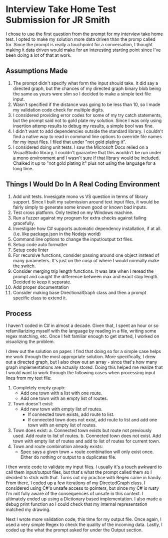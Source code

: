 # Interview Take Home Test Submission for JR Smith

I chose to use the first question from the prompt for my interview take home test. I opted to make my solution more data driven than the promp called for. Since the prompt is really a touchpoint for a conversation, I thought making it data driven would make for an interesting starting point since I've been doing a lot of that at work.

## Assumptions Made

1. The prompt didn't specify what form the input should take. It did say a directed graph, but the chances of my directed graph binary blob being the same as yours were slim so I decided to make a simple text file input.
2. Wasn't specified if the distance was going to be less than 10, so I made my validation code check for multiple digits.
3. I considered providing error codes for some of my try catch statements, but the prompt said not to gold plate my solution. Since I was only using insertion attemp results to debug my results, a simple bool was fine.
4. I didn't want to add dependencies outside the standard library. I couldn't find a native way to read in command line options to override file names for my input files. I filed that under "not gold plating it".
5. I considered doing unit tests. I saw the Microsoft Docs relied on a VisualStudio library. I couldn't guarantee that this wouldn't be run under a mono environment and I wasn't sure if that library would be included. Chalked it up to "not gold plating it" plus not using the language for a long time.

## Things I Would Do In A Real Coding Environment

1. Add unit tests. Invesigate mono vs VS question in terms of library support. Since I built my submission around text input files, it would be fairly simply to generate some known good or known bad inputs.
2. Test cross platform. Only tested on my Windows machine.
3. Run a fuzzer against my program for extra checks against failing gracefully.
4. Investigate how C# supports automatic dependency installation, if at all. (i.e. like package.json in the Nodejs world)
5. Command line options to change the input/output txt files.
6. Setup code auto formatter
7. Setup code linter
8. For recursive functions, consider passing around one object instead of many parameters. It's just on the cusp of where I would normally make the switch.
9. Consider merging trip length functions. It was late when I reread the prompt and caught the difference between max and exact stop length. Decided to keep it separate.
10. Add proper documentation
11. Consider making base DirectionalGraph class and then a prompt specific class to extend it.

## Process

I haven't coded in C# in almost a decade. Given that, I spent an hour or so refamiliarizing myself with the language by reading in a file, writing some regex matching, etc. Once I felt familiar enough to get started, I worked on visualizing the problem.

I drew out the solution on paper. I find that doing so for a simple case helps me work through the most appropriate solution. More specifically, I drew out a directed graph, but I also drew out an array - since that's how many graph implementations are actually stored. Doing this helped me realize that I would want to work through the following cases when processing input lines from my text file:

1. Completely empty graph:
    - Add one town with a list with one route.
    - Add one town with an empty list of routes.
2. Town doesn't exist:
    - Add new town with empty list of routes. 
        - If connected town exists, add route to list.
        - If connected town does not exist, add route to list and add one town with an empty list of routes.
3. Town does exist:
    a. Connected town exists but route not previously used. Add route to list of routes.
    b. Connected town does not exist. Add town with empty list of routes and add to list of routes for current town.
4. Town and route combination already exists:
    - Spec says a given town + route combination will only exist once. Either do nothing or output to a duplicates file.

I then wrote code to validate my input files. I usually it's a touch awkward to call them input/output files, but that's what the prompt called them so I decided to stick with that. Turns out my practice with Regex came in handy. From there, I coded up a few iterations of my DirectedGraph class. I considered using C#'s unsafe access to pointers, but since my C# is rusty I'm not fully aware of the consequences of unsafe in this context. I ultimately ended up using a Dictionary based implementation. I also made a debug print function so I could check that my internal representation matched my drawing.

Next I wrote more validation code, this time for my output file. Once again, I used a very simple Regex to check the quality of the incoming data. Lastly, I coded up the what the prompt asked for under the Output section.